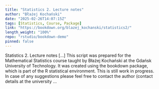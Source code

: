 ```yaml
---
title: "Statistics 2. Lecture notes"
author: "Błażej Kochański"
date: "2025-02-26T14:07:15Z"
tags: [Statistics, Course, Package]
link: "https://bookdown.org/blazej_kochanski/statistics2/"
length_weight: "100%"
repo: "rstudio/bookdown-demo"
pinned: false
---
```


Statistics 2. Lecture notes [...] This script was prepared for the Mathematical Statistics course taught by Błażej Kochański at the Gdańsk University of Technology. It was created using the bookdown package, which is part of the R statistical environment. This is still work in progress. In case of any suggestions please feel free to contact the author (contact details at the university ...

